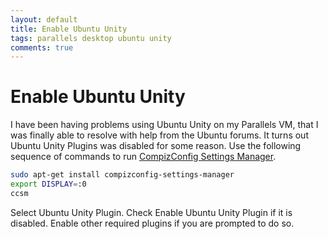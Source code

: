 ```yaml
---
layout: default
title: Enable Ubuntu Unity
tags: parallels desktop ubuntu unity
comments: true
---
```

# Enable Ubuntu Unity

I have been having problems using Ubuntu Unity on my Parallels VM, that I was finally able to resolve with help from the Ubuntu forums. It turns out Ubuntu Unity Plugins was disabled for some reason. Use the following sequence of commands to run [CompizConfig Settings Manager](https://apps.ubuntu.com/cat/applications/compizconfig-settings-manager/).

```bash
sudo apt-get install compizconfig-settings-manager
export DISPLAY=:0
ccsm
```

Select Ubuntu Unity Plugin. Check Enable Ubuntu Unity Plugin if it is disabled. Enable other required plugins if you are prompted to do so.
